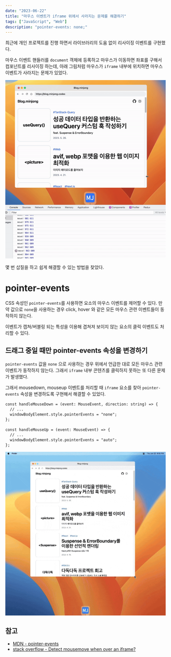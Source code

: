 ```yaml
---
date: "2023-06-22"
title: "마우스 이벤트가 iframe 위에서 사라지는 문제를 해결하기"
tags: ["JavaScript", "Web"]
description: "pointer-events: none;"
---
```


최근에 개인 프로젝트를 진행 하면서 라이브러리의 도움 없이 리사이징 이벤트를 구현했다.

마우스 이벤트 핸들러를 `document` 객체에 등록하고 마우스가 이동하면 좌표를 구해서 컴포넌트를 리사이징 하는데, 아래 그림처럼 마우스가 `iframe` 내부에 위치하면 마우스 이벤트가 사라지는 문제가 있었다.

![마우스 이벤트가 iframe 위에서 사라지는 문제](./resize-move-iframe.gif)

몇 번 삽질을 하고 쉽게 해결할 수 있는 방법을 찾았다.

# pointer-events

CSS 속성인 `pointer-events`를 사용하면 요소의 마우스 이벤트를 제어할 수 있다. 만약 값으로 `none`을 사용하는 경우 click, hover 와 같은 모든 마우스 관련 이벤트들이 동작하지 않는다.

이벤트가 캡쳐/버블링 되는 특성을 이용해 겹쳐져 보이지 않는 요소의 클릭 이벤트도 처리할 수 있다.

## 드래그 중일 때만 pointer-events 속성을 변경하기

`pointer-events` 값을 `none` 으로 사용하는 경우 위에서 언급한 대로 모든 마우스 관련 이벤트가 동작하지 않는다. 그래서 `iframe` 내부 콘텐츠를 클릭하지 못하는 또 다른 문제가 발생했다.

그래서 mousedown, mouseup 이벤트를 처리할 때 `iframe` 요소를 찾아 `pointer-events` 속성을 변경하도록 구현해서 해결할 수 있었다.

```tsx
const handleMouseDown = (event: MouseEvent, direction: string) => {
  // ...
  windowBodyElement.style.pointerEvents = "none";
};

const handleMouseUp = (event: MouseEvent) => {
  // ...
  windowBodyElement.style.pointerEvents = "auto";
};
```

![리사이징 얍얍](./resize.gif)

## 참고

- [MDN - pointer-events](https://developer.mozilla.org/en-US/docs/Web/CSS/pointer-events)
- [stack overflow - Detect mousemove when over an iframe?](https://stackoverflow.com/questions/5645485/detect-mousemove-when-over-an-iframe)
